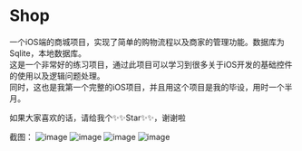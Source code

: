 # Shop
一个iOS端的商城项目，实现了简单的购物流程以及商家的管理功能。数据库为Sqlite，本地数据库。                                                           
这是一个非常好的练习项目，通过此项目可以学习到很多关于iOS开发的基础控件的使用以及逻辑问题处理。                                                  
同时，这也是我第一个完整的iOS项目，并且用这个项目是我的毕设，用时一个半月。                                                                       

如果大家喜欢的话，请给我个✨✨Star✨✨，谢谢啦

截图：
![image](https://github.com/zhuxiao220/Shop/blob/master/首页.png?raw=true)
![image](https://github.com/zhuxiao220/Shop/blob/master/分类.png?raw=true)
![image](https://github.com/zhuxiao220/Shop/blob/master/购物车.png?raw=true)
![image](https://github.com/zhuxiao220/Shop/blob/master/我的.png?raw=true)
